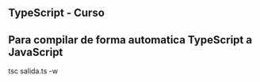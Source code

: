 ## TypeScript - Curso

<h2>Para compilar de forma automatica TypeScript a JavaScript</h2>

tsc salida.ts -w